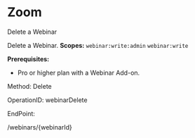 #     Zoom


Delete a Webinar

Delete a Webinar.
**Scopes:** `webinar:write:admin` `webinar:write`
 
**Prerequisites:**
* Pro or higher plan with a Webinar Add-on.

Method: Delete

OperationID: webinarDelete

EndPoint:

/webinars/{webinarId}
